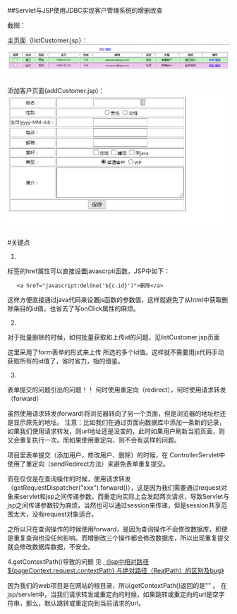 
##Servlet与JSP使用JDBC实现客户管理系统的增删改查


截图：

主页面（listCustomer.jsp）：
![](./ScreenImage/listCustomer.png)


 
添加客户页面(addCustomer.jsp)：
![](./ScreenImage/addCustomer.png)




#关键点

1.
<a>标签的href属性可以直接设置javascrpit函数，JSP中如下：
 ```
	<a href="javascript:delOne('${c.id}')">删除</a>

 ```

这样方便直接通过java代码来设置js函数的参数值，这样就避免了从html中获取删除条目的id值，也省去了写onClick属性的麻烦。


2.
对于批量删除的时候，如何批量获取和上传id的问题，见listCustomer.jsp页面

这里采用了form表单的形式来上传 所选的多个id值。这样就不需要用js代码手动获取所有的id值了，省时省力，指的借鉴。


3.
表单提交的问题引出的问题！！
何时使用重定向（redirect），何时使用请求转发（forward）

虽然使用请求转发(forward)将浏览器转向了另一个页面，但是浏览器的地址栏还是显示原先的地址。
注意：比如我们在通过页面向数据库中添加一条新的记录，如果我们使用请求转发，则url地址还是没变的，此时如果用户刷新当前页面，则又会重复执行一次。而如果使用重定向，则不会有这样的问题。

项目里表单提交（添加用户，修改用户、删除）的时候，在 ControllerServlet中使用了重定向（sendRedirect方法）来避免表单重复提交。

而在仅仅是在查询操作的时候，使用请求转发（getRequestDispatcher("xxx").forward()），这是因为我们需要通过request对象来servlet和jsp之间传递参数。而重定向实际上会发起两次请求，导致Servlet与jsp之间传递参数较为麻烦，当然也可以通过session来传递，但是session共享范围太大，没有request对象适合。

之所以只在查询操作的时候使用forward，是因为查询操作不会修改数据库，即使是重复查询也没任何影响。而增删改三个操作都会修改数据库，所以出现重复提交就会修改数据库数据，不安全。


4.getContextPath()导致的问题
见 [《jsp中相对路径${pageContext.request.contextPath} 与绝对路径（RealPath）的区别及bug》](http://www.dabu.info/jsp-servlet-contextpath-realpath-different-bug.html)


因为我们的web项目是在网站的根目录，所以getContextPath()返回的是""  。 在jsp/servlet中，当我们请求转发或重定向的时候，如果跳转或重定向的url是空字符串，那么，默认跳转或重定向到当前请求的url。